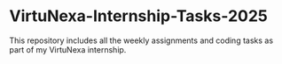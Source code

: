 # VirtuNexa-Internship-Tasks-2025
This repository includes all the weekly assignments and coding tasks as part of my VirtuNexa internship.
